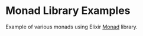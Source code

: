 Monad Library Examples
================

Example of various monads using Elixir [Monad](https://github.com/rmies/monad) library.
